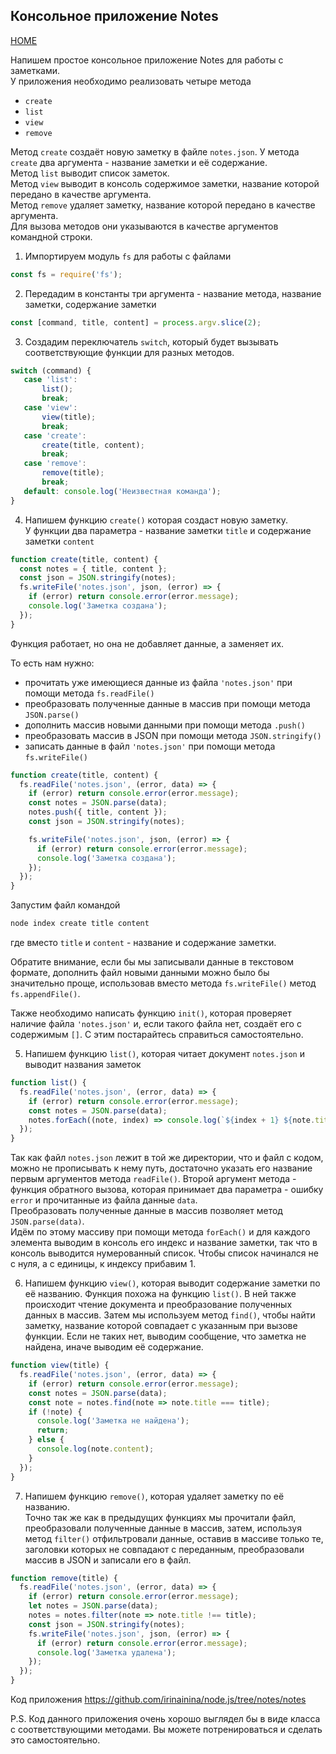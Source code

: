 ## Консольное приложение Notes
[HOME](../../README.md)

Напишем простое консольное приложение Notes для работы с заметками.  
У приложения необходимо реализовать четыре метода
- `create`
- `list`
- `view`
- `remove`

Метод `create` создаёт новую заметку в файле `notes.json`. У метода `create` два аргумента - название заметки и её содержание.  
Метод `list` выводит список заметок.  
Метод `view` выводит в консоль содержимое заметки, название которой передано в качестве аргумента.  
Метод `remove` удаляет заметку, название которой передано в качестве аргумента.  
Для вызова методов они указываются в качестве аргументов командной строки.

1. Импортируем модуль `fs` для работы с файлами
```js
const fs = require('fs');
```
2. Передадим в константы три аргумента - название метода, название заметки, содержание заметки
 ```js
const [command, title, content] = process.argv.slice(2);
```
3. Создадим переключатель `switch`, который будет вызывать соответствующие функции для разных методов.
 ```js
switch (command) {
    case 'list':
        list();
        break;
    case 'view':
        view(title);
        break;
    case 'create':
        create(title, content);
        break;
    case 'remove':
        remove(title);
        break;
    default: console.log('Неизвестная команда');
}
```
4. Напишем функцию `create()` которая создаст новую заметку.  
У функции два параметра - название заметки `title` и содержание заметки `content` 
```js
function create(title, content) {
  const notes = { title, content };
  const json = JSON.stringify(notes);
  fs.writeFile('notes.json', json, (error) => {
    if (error) return console.error(error.message);
    console.log('Заметка создана');
  });
} 
```

Функция работает, но она не добавляет данные, а заменяет их.  

То есть нам нужно: 
- прочитать уже имеющиеся данные из файла `'notes.json'` при помощи метода `fs.readFile()`
- преобразовать полученные данные в массив при помощи метода `JSON.parse()`
- дополнить массив новыми данными при помощи метода `.push()`
- преобразовать массив в JSON при помощи метода `JSON.stringify()`
- записать данные в файл `'notes.json'` при помощи метода `fs.writeFile()`

```js
function create(title, content) {
  fs.readFile('notes.json', (error, data) => {
    if (error) return console.error(error.message);
    const notes = JSON.parse(data);
    notes.push({ title, content });
    const json = JSON.stringify(notes);

    fs.writeFile('notes.json', json, (error) => {
      if (error) return console.error(error.message);
      console.log('Заметка создана');
    });
  });
}
```
Запустим файл командой
```powershell
node index create title content
```
где вместо `title` и `content` - название и содержание заметки.

Обратите внимание, если бы мы записывали данные в текстовом формате, дополнить файл новыми данными можно было бы значительно проще, использовав вместо метода `fs.writeFile()` метод `fs.appendFile()`.  

Также необходимо написать функцию `init()`, которая проверяет наличие файла `'notes.json'` и, если такого файла нет, создаёт его с содержимым `[]`. С этим постарайтесь справиться самостоятельно.

5. Напишем функцию `list()`, которая читает документ `notes.json` и выводит названия заметок
```js
function list() {
  fs.readFile('notes.json', (error, data) => {
    if (error) return console.error(error.message);
    const notes = JSON.parse(data);
    notes.forEach((note, index) => console.log(`${index + 1} ${note.title}`))
  });
}
```
Так как файл `notes.json` лежит в той же директории, что и файл с кодом, можно не прописывать к нему путь, достаточно указать его название первым аргументов метода `readFile()`. Второй аргумент метода - функция обратного вызова, которая принимает два параметра - ошибку `error` и прочитанные из файла данные `data`.  
Преобразовать полученные данные в массив позволяет метод `JSON.parse(data)`.  
Идём по этому массиву при помощи метода `forEach()` и для каждого элемента выводим в консоль его индекс и название заметки, так что в консоль выводится нумерованный список. Чтобы список начинался не с нуля, а с единицы, к индексу прибавим 1.

6. Напишем функцию `view()`, которая выводит содержание заметки по её названию. Функция похожа на функцию `list()`. В ней также происходит чтение документа и преобразование полученных данных в массив. Затем мы используем метод `find()`, чтобы найти заметку, название которой совпадает с указанным при вызове функции. Если не таких нет, выводим сообщение, что заметка не найдена, иначе выводим её содержание.

```js
function view(title) {
  fs.readFile('notes.json', (error, data) => {
    if (error) return console.error(error.message);
    const notes = JSON.parse(data);
    const note = notes.find(note => note.title === title);
    if (!note) {
      console.log('Заметка не найдена');
      return;
    } else {
      console.log(note.content);
    }
  });
}
```

7. Напишем функцию `remove()`, которая удаляет заметку по её названию.  
Точно так же как в предыдущих функциях мы прочитали файл, преобразовали полученные данные в массив, затем, используя метод `filter()` отфильтровали данные, оставив в массиве только те, заголовки которых не совпадают с переданным, преобразовали массив в JSON и записали его в файл. 

```js
function remove(title) {
  fs.readFile('notes.json', (error, data) => {
    if (error) return console.error(error.message);
    let notes = JSON.parse(data);
    notes = notes.filter(note => note.title !== title);
    const json = JSON.stringify(notes);
    fs.writeFile('notes.json', json, (error) => {
      if (error) return console.error(error.message);
      console.log('Заметка удалена');
    });
  });
}
```

Код приложения https://github.com/irinainina/node.js/tree/notes/notes

P.S. Код данного приложения очень хорошо выглядел бы в виде класса с соответствующими методами. Вы можете потренироваться и сделать это самостоятельно.

